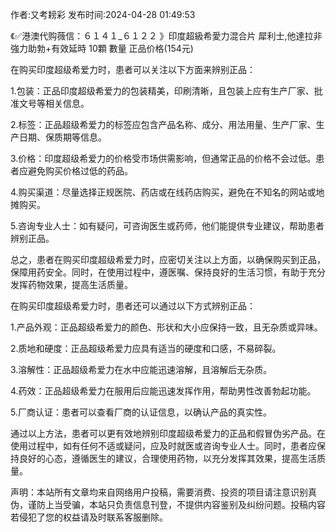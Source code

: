 <p>作者:又考耪彩 发布时间:2024-04-28 01:49:53</p>
<p>《✅港澳代购薇信：６１４１_６１２２ 》印度超級希愛力混合片 犀利士,他達拉非 強力助勃+有效延時 10顆 數量 正品价格(154元) </p>
									<p>在购买印度超级希爱力时，患者可以关注以下方面来辨别正品：</p><p>1.包装：正品印度超级希爱力的包装精美，印刷清晰，且包装上应有生产厂家、批准文号等相关信息。</p><p>2.标签：正品超级希爱力的标签应包含产品名称、成分、用法用量、生产厂家、生产日期、保质期等信息。</p><p>3.价格：印度超级希爱力的价格受市场供需影响，但通常正品的价格不会过低。患者应避免购买价格过低的药品。</p><p>4.购买渠道：尽量选择正规医院、药店或在线药店购买，避免在不知名的网站或地摊购买。</p><p>5.咨询专业人士：如有疑问，可咨询医生或药师，他们能提供专业建议，帮助患者辨别正品。</p><p>总之，患者在购买印度超级希爱力时，应密切关注以上方面，以确保购买到正品，保障用药安全。同时，在使用过程中，遵医嘱、保持良好的生活习惯，有助于充分发挥药物效果，提高生活质量。</p><p></p><p>在购买印度超级希爱力时，患者还可以通过以下方式辨别正品：</p><p>1.产品外观：正品超级希爱力的颜色、形状和大小应保持一致，且无杂质或异味。</p><p>2.质地和硬度：正品超级希爱力应具有适当的硬度和口感，不易碎裂。</p><p>3.溶解性：正品超级希爱力在水中应能迅速溶解，且溶解后无杂质。</p><p>4.药效：正品超级希爱力在服用后应能迅速发挥作用，帮助男性改善勃起功能。</p><p>5.厂商认证：患者可以查看厂商的认证信息，以确认产品的真实性。</p><p>通过以上方法，患者可以更有效地辨别印度超级希爱力的正品和假冒伪劣产品。在使用过程中，如有任何不适或疑问，应及时就医或咨询专业人士。同时，患者应保持良好的心态，遵循医生的建议，合理使用药物，以充分发挥其效果，提高生活质量。</p>				声明：本站所有文章均来自网络用户投稿，需要消费、投资的项目请注意识别真伪，谨防上当受骗，本站只负责信息刊登，不提供内容鉴别及纠纷问题。投稿内容若侵犯了您的权益请及时联系客服删除。				
